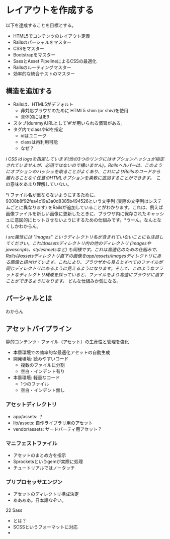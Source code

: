 # レイアウトを作成する
以下を達成することを目標とする。
- HTML5でコンテンツのレイアウト定義
- Railsのパーシャルをマスター
- CSSをマスター
- Bootstrapをマスター
- SassとAsset PipelineによるCSSの最適化
- Railsのルーティングマスター
- 効率的な統合テストのマスター

## 構造を追加する
- Railsは、HTML5がデフォルト
    - 非対応ブラウザのために HTML5 shim (or shiv)を使用
    - 具体的にはIE9
- スタブ(dummy)URLとして'#'が用いられる慣習がある。
- タグ内でclassやidを指定
    - idはユニーク
    - classは再利用可能
    - なぜ？

*i CSS id logoを指定しています(他の3つのリンクにはオプションハッシュが指定されていませんが、必須ではないので構いません)。Railsヘルパーは、このようにオプションのハッシュを取ることがよくあり、これによりRailsのコードから離れることなく任意のHTMLオプションを柔軟に追加することができます。*　この意味をあまり理解していない。

*i ファイル名が重ならないようにするために、9308b8f92fea4c19a3a0d8385b494526という文字列 (実際の文字列はシステムごとに異なります) をRailsが追加していることがわかります。これは、例えば画像ファイルを新しい画像に更新したときに、ブラウザ内に保存されたキャッシュに意図的にヒットさせないようにするための仕組みです。*うーん。なんとなくしかわからん。


*i src属性には "images" というディレクトリ名が含まれていないことにも注目してください。これはassetsディレクトリ内の他のディレクトリ (imagesやjavascripts、stylesheetsなど) も同様です。これは高速化のための仕組みで、Railsはassetsディレクトリ直下の画像をapp/assets/imagesディレクトリにある画像と紐付けています。これにより、ブラウザから見るとすべてのファイルが同じディレクトリにあるように見えるようになります。そして、このようなフラットなディレクトリ構成を採っていると、ファイルをより高速にブラウザに渡すことができるようになります。*
どんな仕組みか気になる。


## パーシャルとは
わからん


## アセットパイプライン
静的コンテンツ・ファイル（アセット）の生産性と管理を強化
- 本番環境での効率的な最適化アセットの自動生成
- 開発環境: 読みやすいコード
    - 複数のファイルに分割
    - 空白・インデント有り
- 本番環境: 軽量なコード
    - 1つのファイル
    - 空白・インデント無し

### アセットディレクトリ
- app/assets: ？
- lib/assets: 自作ライブラリ用のアセット
- vendor/assets: サードパーティ用アセット？

### マニフェストファイル
- アセットのまとめ方を指示
- Sprocketsというgemが実際に処理
- チュートリアルではノータッチ

### プリプロセッサエンジン
- アセットのディレクトリ構成決定
- ああああ。日本語なぞい。

22 Sass
- とは？
- SCSSというフォーマットに対応
- 


